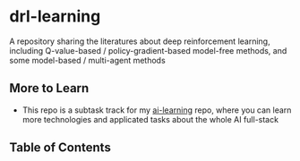 # drl-learning
A repository sharing the literatures about deep reinforcement learning, including Q-value-based / policy-gradient-based model-free methods, and some model-based / multi-agent methods


## More to Learn

* This repo is a subtask track for my [ai-learning](https://github.com/Strivin0311/ai-learning) repo, where you can learn more technologies and applicated tasks about the whole AI full-stack



## Table of Contents